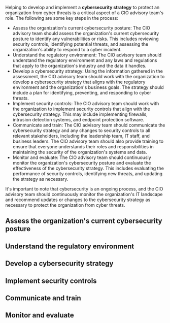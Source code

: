 Helping to develop and implement a **cybersecurity strategy** to protect an organization from cyber threats is a critical aspect of a CIO advisory team's role. The following are some key steps in the process:
- Assess the organization's current cybersecurity posture: The CIO advisory team should assess the organization's current cybersecurity posture to identify any vulnerabilities or risks. This includes reviewing security controls, identifying potential threats, and assessing the organization's ability to respond to a cyber incident.
- Understand the regulatory environment: The CIO advisory team should understand the regulatory environment and any laws and regulations that apply to the organization's industry and the data it handles.
- Develop a cybersecurity strategy: Using the information gathered in the assessment, the CIO advisory team should work with the organization to develop a cybersecurity strategy that aligns with the regulatory environment and the organization's business goals. The strategy should include a plan for identifying, preventing, and responding to cyber threats.
- Implement security controls: The CIO advisory team should work with the organization to implement security controls that align with the cybersecurity strategy. This may include implementing firewalls, intrusion detection systems, and endpoint protection software.
- Communicate and train: The CIO advisory team should communicate the cybersecurity strategy and any changes to security controls to all relevant stakeholders, including the leadership team, IT staff, and business leaders. The CIO advisory team should also provide training to ensure that everyone understands their roles and responsibilities in maintaining the security of the organization's systems and data.
- Monitor and evaluate: The CIO advisory team should continuously monitor the organization's cybersecurity posture and evaluate the effectiveness of the cybersecurity strategy. This includes evaluating the performance of security controls, identifying new threats, and updating the strategy as necessary.

It's important to note that cybersecurity is an ongoing process, and the CIO advisory team should continuously monitor the organization's IT landscape and recommend updates or changes to the cybersecurity strategy as necessary to protect the organization from cyber threats.


## Assess the organization's current cybersecurity posture ##



## Understand the regulatory environment ##


##  Develop a cybersecurity strategy ##


## Implement security controls ##


## Communicate and train ##



## Monitor and evaluate ##
